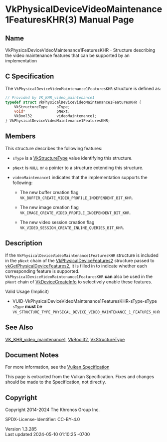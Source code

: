 # VkPhysicalDeviceVideoMaintenance1FeaturesKHR(3) Manual Page

## Name

VkPhysicalDeviceVideoMaintenance1FeaturesKHR - Structure describing the
video maintenance features that can be supported by an implementation



## <a href="#_c_specification" class="anchor"></a>C Specification

The `VkPhysicalDeviceVideoMaintenance1FeaturesKHR` structure is defined
as:

``` c
// Provided by VK_KHR_video_maintenance1
typedef struct VkPhysicalDeviceVideoMaintenance1FeaturesKHR {
    VkStructureType    sType;
    void*              pNext;
    VkBool32           videoMaintenance1;
} VkPhysicalDeviceVideoMaintenance1FeaturesKHR;
```

## <a href="#_members" class="anchor"></a>Members

This structure describes the following features:

- `sType` is a [VkStructureType](https://registry.khronos.org/vulkan/specs/1.3-extensions/man/html/VkStructureType.html) value identifying
  this structure.

- `pNext` is `NULL` or a pointer to a structure extending this
  structure.

- <span id="features-videoMaintenance1"></span> `videoMaintenance1`
  indicates that the implementation supports the following:

  - The new buffer creation flag
    `VK_BUFFER_CREATE_VIDEO_PROFILE_INDEPENDENT_BIT_KHR`.

  - The new image creation flag
    `VK_IMAGE_CREATE_VIDEO_PROFILE_INDEPENDENT_BIT_KHR`.

  - The new video session creation flag
    `VK_VIDEO_SESSION_CREATE_INLINE_QUERIES_BIT_KHR`.

## <a href="#_description" class="anchor"></a>Description

If the `VkPhysicalDeviceVideoMaintenance1FeaturesKHR` structure is
included in the `pNext` chain of the
[VkPhysicalDeviceFeatures2](https://registry.khronos.org/vulkan/specs/1.3-extensions/man/html/VkPhysicalDeviceFeatures2.html) structure
passed to
[vkGetPhysicalDeviceFeatures2](https://registry.khronos.org/vulkan/specs/1.3-extensions/man/html/vkGetPhysicalDeviceFeatures2.html), it is
filled in to indicate whether each corresponding feature is supported.
`VkPhysicalDeviceVideoMaintenance1FeaturesKHR` **can** also be used in
the `pNext` chain of [VkDeviceCreateInfo](https://registry.khronos.org/vulkan/specs/1.3-extensions/man/html/VkDeviceCreateInfo.html) to
selectively enable these features.

Valid Usage (Implicit)

- <a href="#VUID-VkPhysicalDeviceVideoMaintenance1FeaturesKHR-sType-sType"
  id="VUID-VkPhysicalDeviceVideoMaintenance1FeaturesKHR-sType-sType"></a>
  VUID-VkPhysicalDeviceVideoMaintenance1FeaturesKHR-sType-sType  
  `sType` **must** be
  `VK_STRUCTURE_TYPE_PHYSICAL_DEVICE_VIDEO_MAINTENANCE_1_FEATURES_KHR`

## <a href="#_see_also" class="anchor"></a>See Also

[VK_KHR_video_maintenance1](https://registry.khronos.org/vulkan/specs/1.3-extensions/man/html/VK_KHR_video_maintenance1.html),
[VkBool32](https://registry.khronos.org/vulkan/specs/1.3-extensions/man/html/VkBool32.html), [VkStructureType](https://registry.khronos.org/vulkan/specs/1.3-extensions/man/html/VkStructureType.html)

## <a href="#_document_notes" class="anchor"></a>Document Notes

For more information, see the <a
href="https://registry.khronos.org/vulkan/specs/1.3-extensions/html/vkspec.html#VkPhysicalDeviceVideoMaintenance1FeaturesKHR"
target="_blank" rel="noopener">Vulkan Specification</a>

This page is extracted from the Vulkan Specification. Fixes and changes
should be made to the Specification, not directly.

## <a href="#_copyright" class="anchor"></a>Copyright

Copyright 2014-2024 The Khronos Group Inc.

SPDX-License-Identifier: CC-BY-4.0

Version 1.3.285  
Last updated 2024-05-10 01:10:25 -0700
